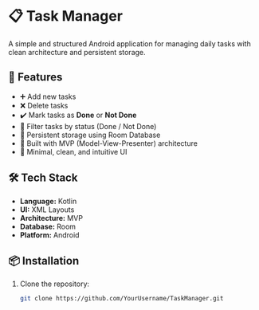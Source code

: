 # 📋 Task Manager

A simple and structured Android application for managing daily tasks with clean architecture and persistent storage.

## 🚀 Features

- ➕ Add new tasks
- ❌ Delete tasks
- ✔️ Mark tasks as **Done** or **Not Done**
- 📂 Filter tasks by status (Done / Not Done)
- 💾 Persistent storage using Room Database
- 🧠 Built with MVP (Model-View-Presenter) architecture
- 🧭 Minimal, clean, and intuitive UI

## 🛠 Tech Stack

- **Language:** Kotlin  
- **UI:** XML Layouts  
- **Architecture:** MVP  
- **Database:** Room  
- **Platform:** Android  


## 📦 Installation

1. Clone the repository:
   ```bash
   git clone https://github.com/YourUsername/TaskManager.git
